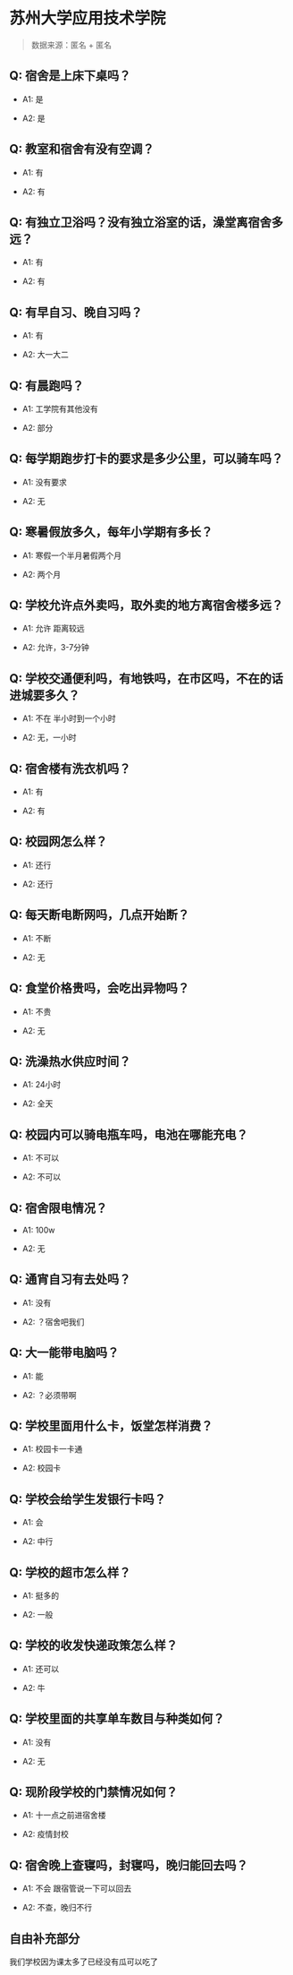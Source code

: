# 苏州大学应用技术学院

> 数据来源：匿名 + 匿名

## Q: 宿舍是上床下桌吗？

- A1: 是

- A2: 是

## Q: 教室和宿舍有没有空调？

- A1: 有

- A2: 有

## Q: 有独立卫浴吗？没有独立浴室的话，澡堂离宿舍多远？

- A1: 有

- A2: 有

## Q: 有早自习、晚自习吗？

- A1: 有

- A2: 大一大二

## Q: 有晨跑吗？

- A1: 工学院有其他没有

- A2: 部分

## Q: 每学期跑步打卡的要求是多少公里，可以骑车吗？

- A1: 没有要求

- A2: 无

## Q: 寒暑假放多久，每年小学期有多长？

- A1: 寒假一个半月暑假两个月

- A2: 两个月

## Q: 学校允许点外卖吗，取外卖的地方离宿舍楼多远？

- A1: 允许 距离较远

- A2: 允许，3-7分钟

## Q: 学校交通便利吗，有地铁吗，在市区吗，不在的话进城要多久？

- A1: 不在 半小时到一个小时

- A2: 无，一小时

## Q: 宿舍楼有洗衣机吗？

- A1: 有

- A2: 有

## Q: 校园网怎么样？

- A1: 还行

- A2: 还行

## Q: 每天断电断网吗，几点开始断？

- A1: 不断

- A2: 无

## Q: 食堂价格贵吗，会吃出异物吗？

- A1: 不贵

- A2: 无

## Q: 洗澡热水供应时间？

- A1: 24小时

- A2: 全天

## Q: 校园内可以骑电瓶车吗，电池在哪能充电？

- A1: 不可以

- A2: 不可以

## Q: 宿舍限电情况？

- A1: 100w

- A2: 无

## Q: 通宵自习有去处吗？

- A1: 没有

- A2: ？宿舍吧我们

## Q: 大一能带电脑吗？

- A1: 能

- A2: ？必须带啊

## Q: 学校里面用什么卡，饭堂怎样消费？

- A1: 校园卡一卡通

- A2: 校园卡

## Q: 学校会给学生发银行卡吗？

- A1: 会

- A2: 中行

## Q: 学校的超市怎么样？

- A1: 挺多的

- A2: 一般

## Q: 学校的收发快递政策怎么样？

- A1: 还可以

- A2: 牛

## Q: 学校里面的共享单车数目与种类如何？

- A1: 没有

- A2: 无

## Q: 现阶段学校的门禁情况如何？

- A1: 十一点之前进宿舍楼

- A2: 疫情封校

## Q: 宿舍晚上查寝吗，封寝吗，晚归能回去吗？

- A1: 不会 跟宿管说一下可以回去

- A2: 不查，晚归不行

## 自由补充部分

我们学校因为课太多了已经没有瓜可以吃了